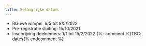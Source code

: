 ```yaml
---
title: Belangrijke datums
---
```

- Blauwe wimpel: 6/5 tot 8/5/2022
- Pre-registratie sluiting: 15/10/2021
- Inschrijving deelnemers: 1/1 tot 15/2/2022
{%- comment %}TBC: dates{% endcomment %}
